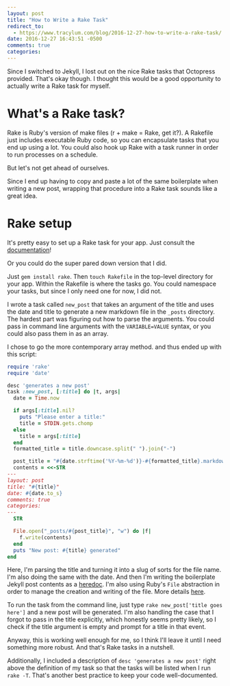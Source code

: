 ```yaml
---
layout: post
title: "How to Write a Rake Task"
redirect_to:
  - https://www.tracylum.com/blog/2016-12-27-how-to-write-a-rake-task/
date: 2016-12-27 16:43:51 -0500 
comments: true
categories: 
---
```


Since I switched to Jekyll, I lost out on the nice Rake tasks that Octopress
provided. That's okay though. I thought this would be a good opportunity to
actually write a Rake task for myself.

# What's a Rake task? 

Rake is Ruby's version of make files (r + make = Rake, get it?). A Rakefile
just includes executable Ruby code, so you can encapsulate tasks that you
end up using a lot. You could also hook up Rake with a task runner in order
to run processes on a schedule.

But let's not get ahead of ourselves. 

Since I end up having to copy and paste a lot of the same boilerplate when
writing a new post, wrapping that procedure into a Rake task sounds like a
great idea.

# Rake setup

It's pretty easy to set up a Rake task for your app. Just consult the
[documentation](http://rake.rubyforge.org/doc/rakefile_rdoc.html#label-Tasks+with+Arguments)!

Or you could do the super pared down version that I did.

Just `gem install rake`. Then `touch Rakefile` in the top-level directory
for your app. Within the Rakefile is where the tasks go. You could namespace
  your tasks, but since I only need one for now, I did not. 

I wrote a task called `new_post` that takes an argument of the title and
uses the date and title to generate a new markdown file in the `_posts`
directory. The hardest part was figuring out how to parse the arguments. You
could pass in command line arguments with the `VARIABLE=VALUE` syntax, or
you could also pass them in as an array. 

I chose to go the more contemporary array method. and thus ended up with
this script: 

```ruby
require 'rake'
require 'date'

desc 'generates a new post'
task :new_post, [:title] do |t, args|
  date = Time.now

  if args[:title].nil?
    puts "Please enter a title:"
    title = STDIN.gets.chomp
  else
    title = args[:title]
  end
  formatted_title = title.downcase.split(" ").join("-")

  post_title = "#{date.strftime('%Y-%m-%d')}-#{formatted_title}.markdown"
  contents = <<-STR 
---
layout: post
title: "#{title}"
date: #{date.to_s} 
comments: true
categories: 
---
  STR

  File.open("_posts/#{post_title}", "w") do |f|
    f.write(contents)
  end
  puts "New post: #{title} generated"
end

```
Here, I'm parsing the title and turning it into a slug of sorts for the
file name. I'm also doing the same with the date. And then I'm writing the
boilerplate Jekyll post contents as a
[heredoc](http://blog.jayfields.com/2006/12/ruby-multiline-strings-here-doc-or.html). I'm also using Ruby's `File` abstraction in order to manage the creation and writing of the file. More details [here](https://ruby-doc.org/core-2.2.0/File.html#method-c-new). 

To run the task from the command line, just type `rake new_post['title goes
here']` and a new post will be generated. I'm also handling the case that I
forgot to pass in the title explicitly, which honestly seems pretty likely,
so I check if the title argument is empty and prompt for a title in that
event. 

Anyway, this is working well enough for me, so I think I'll leave it until I
need something more robust. And that's Rake tasks in a nutshell.

Additionally, I included a description of `desc 'generates a new post'` right
above the definition of my task so that the tasks will be listed when I run
`rake -T`. That's another best practice to keep your code well-documented.
